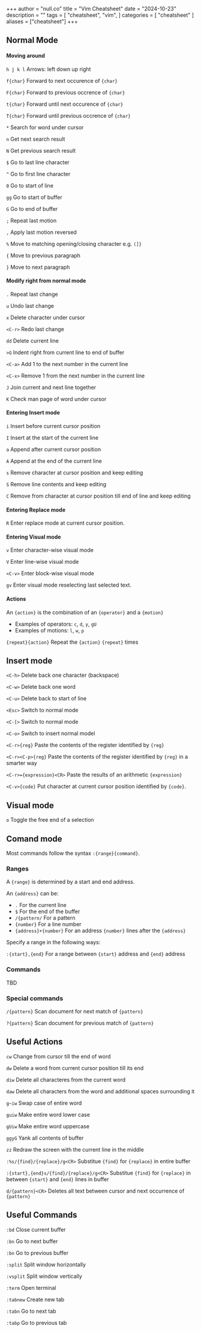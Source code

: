 +++
author = "null.co"
title = "Vim Cheatsheet"
date = "2024-10-23"
description = ""
tags = [
    "cheatsheet",
    "vim",
]
categories = [
    "cheatsheet"
]
aliases = ["cheatsheet"]
+++

## Normal Mode

#### Moving around

`h j k l` Arrows: left down up right

`f{char}` Forward to next occurence of `{char}`
  
`F{char}` Forward to previous occrence of `{char}`

`t{char}` Forward until next occurence of `{char}`
  
`T{char}` Forward until previous occrence of `{char}`

`*` Search for word under cursor

`n` Get next search result

`N` Get previous search result

`$` Go to last line character

`^` Go to first line character

`0` Go to start of line

`gg` Go to start of buffer

`G` Go to end of buffer

`;` Repeat last motion

`,` Apply last motion reversed

`%` Move to matching opening/closing character e.g. `(]}`

`{` Move to previous paragraph

`}` Move to next paragraph

#### Modify right from normal mode

`.` Repeat last change

`u` Undo last change

`x` Delete character under cursor

`<C-r>` Redo last change

`dd` Delete current line

`>G` Indent right from current line to end of buffer

`<C-a>` Add 1 to the next number in the current line

`<C-x>` Remove 1 from the next number in the current line

`J` Join current and next line together

`K` Check man page of word under cursor

#### Entering Insert mode

`i` Insert before current cursor position

`I` Insert at the start of the current line

`a` Append after current cursor position

`A` Append at the end of the current line

`s` Remove character at cursor position and keep editing

`S` Remove line contents and keep editing

`C` Remove from character at cursor position till end of line and keep editing

#### Entering Replace mode

`R` Enter replace mode at current cursor position.

#### Entering Visual mode

`v` Enter character-wise visual mode

`V` Enter line-wise visual mode

`<C-v>` Enter block-wise visual mode

`gv` Enter visual mode reselecting last selected text.


#### Actions

An `{action}` is the combination of an `{operator}` and a `{motion}`

* Examples of operators: `c`, `d`, `y`, `gU`
* Examples of motions: `l`, `w`, `p`

`{repeat}{action}` Repeat the `{action}` `{repeat}` times

## Insert mode

`<C-h>` Delete back one character (backspace)

`<C-w>` Delete back one word

`<C-u>` Delete back to start of line

`<Esc>` Switch to normal mode

`<C-[>` Switch to normal mode

`<C-o>` Switch to insert normal model

`<C-r>{reg}` Paste the contents of the register identified by `{reg}`

`<C-r><C-p>{reg}` Paste the contents of the register identified by `{reg}` in a smarter way

`<C-r>={expression}<CR>` Paste the results of an arithmetic `{expression}`

`<C-v>{code}` Put character at current cursor position identified by `{code}`.

## Visual mode

`o` Toggle the free end of a selection

## Comand mode

Most commands follow the syntax `:{range}{command}`.

### Ranges

A `{range}` is determined by a start and end address.

An `{address}` can be:

* `.` For the current line
* `$` For the end of the buffer
* `/{pattern/` For a pattern
* `{number}` For a line number
* `{address}+{number}` For an address `{number}` lines after the `{address}`

Specify a range in the following ways:

`:{start},{end}` For a range between `{start}` address and `{end}` address

### Commands

TBD

### Special commands

`/{pattern}` Scan document for next match of `{pattern}`

`?{pattern}` Scan document for previous match of `{pattern}`

## Useful Actions

`cw` Change from cursor till the end of word

`dw` Delete a word from current cursor position till its end

`diw` Delete all characteres from the current word

`daw` Delete all characters from the word and additional spaces surrounding it

`g~iw` Swap case of entire word

`guiw` Make entire word lower case

`gUiw` Make entire word uppercase

`ggyG` Yank all contents of buffer

`zz` Redraw the screen with the current line in the middle

`:%s/{find}/{replace}/g<CR>` Substitue `{find}` for `{replace}` in entire buffer

`:{start},{end}s/{find}/{replace}/g<CR>` Substitue `{find}` for `{replace}` in between `{start}` and `{end}` lines in buffer

`d/{pattern}<CR>` Deletes all text between cursor and next occurrence of `{pattern}`

## Useful Commands

`:bd` Close current buffer

`:bn` Go to next buffer

`:bn` Go to previous buffer

`:split` Split window horizontally

`:vsplit` Split window vertically

`:term` Open terminal

`:tabnew` Create new tab

`:tabn` Go to next tab

`:tabp` Go to previous tab

